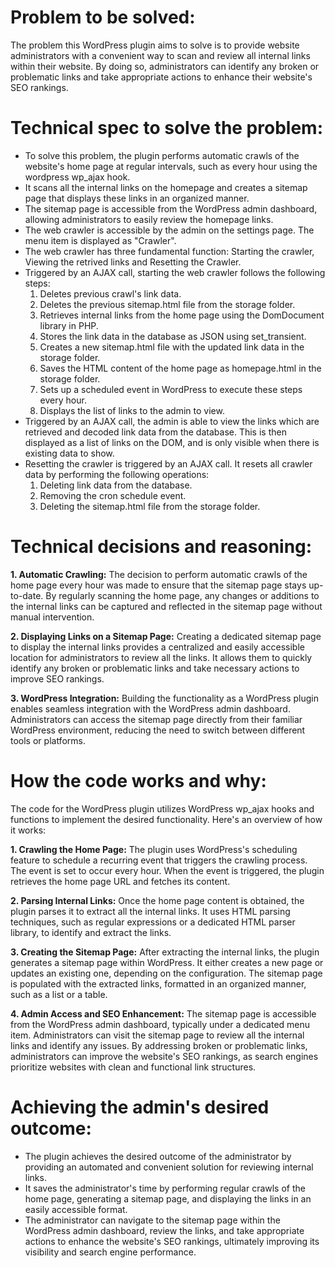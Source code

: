 # Problem to be solved:
The problem this WordPress plugin aims to solve is to provide website administrators with a convenient way to scan and review all internal links within their website. By doing so, administrators can identify any broken or problematic links and take appropriate actions to enhance their website's SEO rankings.

# Technical spec to solve the problem:
* To solve this problem, the plugin performs automatic crawls of the website's home page at regular intervals, such as every hour using the wordpress wp_ajax hook.
* It scans all the internal links on the homepage and creates a sitemap page that displays these links in an organized manner. 
* The sitemap page is accessible from the WordPress admin dashboard, allowing administrators to easily review the homepage links.
* The web crawler is accessible by the admin on the settings page. The menu item is displayed as "Crawler".
* The web crawler has three fundamental function: Starting the crawler, Viewing the retrived links and Resetting the Crawler.
* Triggered by an AJAX call, starting the web crawler follows the following steps:
    1. Deletes previous crawl's link data.
    2. Deletes the previous sitemap.html file from the storage folder.
    3. Retrieves internal links from the home page using the DomDocument library in PHP.
    4. Stores the link data in the database as JSON using set_transient.
    5. Creates a new sitemap.html file with the updated link data in the storage folder.
    6. Saves the HTML content of the home page as homepage.html in the storage folder.
    7. Sets up a scheduled event in WordPress to execute these steps every hour.
    8. Displays the list of links to the admin to view.
* Triggered by an AJAX call, the admin is able to view the links which are retrieved and decoded link data from the database. This is then displayed as a list of links on the DOM, and is only visible when there is existing data to show.
* Resetting the crawler is triggered by an AJAX call. It resets all crawler data by performing the following operations: 
    1. Deleting link data from the database.
    3. Removing the cron schedule event.
    3. Deleting the sitemap.html file from the storage folder.


# Technical decisions and reasoning:
**1. Automatic Crawling:**
The decision to perform automatic crawls of the home page every hour was made to ensure that the sitemap page stays up-to-date. By regularly scanning the home page, any changes or additions to the internal links can be captured and reflected in the sitemap page without manual intervention.

**2. Displaying Links on a Sitemap Page:**
Creating a dedicated sitemap page to display the internal links provides a centralized and easily accessible location for administrators to review all the links. It allows them to quickly identify any broken or problematic links and take necessary actions to improve SEO rankings.

**3. WordPress Integration:**
Building the functionality as a WordPress plugin enables seamless integration with the WordPress admin dashboard. Administrators can access the sitemap page directly from their familiar WordPress environment, reducing the need to switch between different tools or platforms.

# How the code works and why:
The code for the WordPress plugin utilizes WordPress wp_ajax hooks and functions to implement the desired functionality. Here's an overview of how it works:

**1. Crawling the Home Page:**
The plugin uses WordPress's scheduling feature to schedule a recurring event that triggers the crawling process. The event is set to occur every hour. When the event is triggered, the plugin retrieves the home page URL and fetches its content.

**2. Parsing Internal Links:**
Once the home page content is obtained, the plugin parses it to extract all the internal links. It uses HTML parsing techniques, such as regular expressions or a dedicated HTML parser library, to identify and extract the links.

**3. Creating the Sitemap Page:**
After extracting the internal links, the plugin generates a sitemap page within WordPress. It either creates a new page or updates an existing one, depending on the configuration. The sitemap page is populated with the extracted links, formatted in an organized manner, such as a list or a table.

**4. Admin Access and SEO Enhancement:**
The sitemap page is accessible from the WordPress admin dashboard, typically under a dedicated menu item. Administrators can visit the sitemap page to review all the internal links and identify any issues. By addressing broken or problematic links, administrators can improve the website's SEO rankings, as search engines prioritize websites with clean and functional link structures.

# Achieving the admin's desired outcome:
* The plugin achieves the desired outcome of the administrator by providing an automated and convenient solution for reviewing internal links. 
* It saves the administrator's time by performing regular crawls of the home page, generating a sitemap page, and displaying the links in an easily accessible format.
* The administrator can navigate to the sitemap page within the WordPress admin dashboard, review the links, and take appropriate actions to enhance the website's SEO rankings, ultimately improving its visibility and search engine performance.